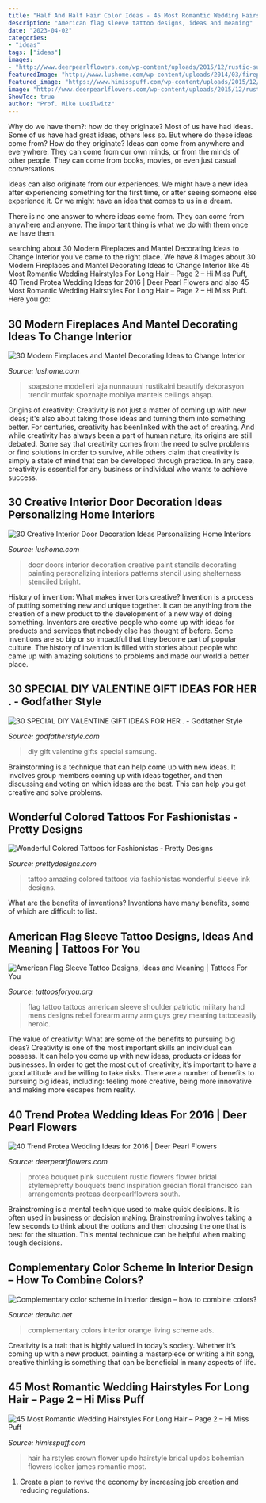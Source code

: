 ```yaml
---
title: "Half And Half Hair Color Ideas - 45 Most Romantic Wedding Hairstyles For Long Hair – Page 2 – Hi Miss Puff"
description: "American flag sleeve tattoo designs, ideas and meaning"
date: "2023-04-02"
categories:
- "ideas"
tags: ["ideas"]
images:
- "http://www.deerpearlflowers.com/wp-content/uploads/2015/12/rustic-succulent-and-pink-protea-wedding-bouquet.jpg"
featuredImage: "http://www.lushome.com/wp-content/uploads/2014/03/fireplace-design-ideas-fireplaces-mantels-26.jpg"
featured_image: "https://www.himisspuff.com/wp-content/uploads/2015/12/Bohemian-flower-crown-updo-wedding-hairstyle-via-James-Looker-Photography.jpg"
image: "http://www.deerpearlflowers.com/wp-content/uploads/2015/12/rustic-succulent-and-pink-protea-wedding-bouquet.jpg"
ShowToc: true
author: "Prof. Mike Lueilwitz"
---
```



Why do we have them?: how do they originate?
Most of us have had ideas. Some of us have had great ideas, others less so. But where do these ideas come from? How do they originate?
Ideas can come from anywhere and everywhere. They can come from our own minds, or from the minds of other people. They can come from books, movies, or even just casual conversations.

Ideas can also originate from our experiences. We might have a new idea after experiencing something for the first time, or after seeing someone else experience it. Or we might have an idea that comes to us in a dream.

There is no one answer to where ideas come from. They can come from anywhere and anyone. The important thing is what we do with them once we have them.

	

		
searching about 30 Modern Fireplaces and Mantel Decorating Ideas to Change Interior you've came to the right place. We have 8 Images about 30 Modern Fireplaces and Mantel Decorating Ideas to Change Interior like 45 Most Romantic Wedding Hairstyles For Long Hair – Page 2 – Hi Miss Puff, 40 Trend Protea Wedding Ideas for 2016 | Deer Pearl Flowers and also 45 Most Romantic Wedding Hairstyles For Long Hair – Page 2 – Hi Miss Puff. Here you go:
		
    
## 30 Modern Fireplaces And Mantel Decorating Ideas To Change Interior

<img loading=lazy src="http://www.lushome.com/wp-content/uploads/2014/03/fireplace-design-ideas-fireplaces-mantels-26.jpg" onerror="this.onerror=null;this.src='https://tse1.mm.bing.net/th?id=OIP.HRYZeTh12IngIcNBOGFm8gHaKI&amp;pid=15.1';" alt="30 Modern Fireplaces and Mantel Decorating Ideas to Change Interior">

_Source: lushome.com_

>soapstone modelleri laja nunnauuni rustikalni beautify dekorasyon trendir mutfak spoznajte mobilya mantels ceilings ahşap. 

	

Origins of creativity:
Creativity is not just a matter of coming up with new ideas; it's also about taking those ideas and turning them into something better. For centuries, creativity has beenlinked with the act of creating. And while creativity has always been a part of human nature, its origins are still debated. Some say that creativity comes from the need to solve problems or find solutions in order to survive, while others claim that creativity is simply a state of mind that can be developed through practice. In any case, creativity is essential for any business or individual who wants to achieve success.

    
## 30 Creative Interior Door Decoration Ideas Personalizing Home Interiors

<img loading=lazy src="http://www.lushome.com/wp-content/uploads/2013/07/interior-doors-painting-decoration-patterns-16.jpg" onerror="this.onerror=null;this.src='https://tse2.mm.bing.net/th?id=OIP.c787T2O8AYUq6Me0TWqZfAAAAA&amp;pid=15.1';" alt="30 Creative Interior Door Decoration Ideas Personalizing Home Interiors">

_Source: lushome.com_

>door doors interior decoration creative paint stencils decorating painting personalizing interiors patterns stencil using shelterness stenciled bright. 

	

History of invention: What makes inventors creative?
Invention is a process of putting something new and unique together. It can be anything from the creation of a new product to the development of a new way of doing something. Inventors are creative people who come up with ideas for products and services that nobody else has thought of before. Some inventions are so big or so impactful that they become part of popular culture. The history of invention is filled with stories about people who came up with amazing solutions to problems and made our world a better place.

    
## 30 SPECIAL DIY VALENTINE GIFT IDEAS FOR HER . - Godfather Style

<img loading=lazy src="http://godfatherstyle.com/wp-content/uploads/2016/11/gifts-for-her.jpg" onerror="this.onerror=null;this.src='https://tse4.mm.bing.net/th?id=OIP.D6CGszZbzxkfaizSbNgS6gHaLH&amp;pid=15.1';" alt="30 SPECIAL DIY VALENTINE GIFT IDEAS FOR HER . - Godfather Style">

_Source: godfatherstyle.com_

>diy gift valentine gifts special samsung. 

	

Brainstorming is a technique that can help come up with new ideas. It involves group members coming up with ideas together, and then discussing and voting on which ideas are the best. This can help you get creative and solve problems.

    
## Wonderful Colored Tattoos For Fashionistas - Pretty Designs

<img loading=lazy src="http://www.prettydesigns.com/wp-content/uploads/2014/09/Amazing-Colored-Tattoo-for-Men.jpg" onerror="this.onerror=null;this.src='https://tse4.mm.bing.net/th?id=OIP.ZZtABqboai9zkmCt3_UYDwHaNO&amp;pid=15.1';" alt="Wonderful Colored Tattoos for Fashionistas - Pretty Designs">

_Source: prettydesigns.com_

>tattoo amazing colored tattoos via fashionistas wonderful sleeve ink designs. 

	

What are the benefits of inventions?
Inventions have many benefits, some of which are difficult to list.

    
## American Flag Sleeve Tattoo Designs, Ideas And Meaning | Tattoos For You

<img loading=lazy src="https://www.tattoosforyou.org/wp-content/uploads/2017/05/American-Flag-Sleeve-Tattoos-for-Men.jpg" onerror="this.onerror=null;this.src='https://tse1.mm.bing.net/th?id=OIP.w5jPKuE-L1cNVGtg-m1WAgHaKT&amp;pid=15.1';" alt="American Flag Sleeve Tattoo Designs, Ideas and Meaning | Tattoos For You">

_Source: tattoosforyou.org_

>flag tattoo tattoos american sleeve shoulder patriotic military hand mens designs rebel forearm army arm guys grey meaning tattooeasily heroic. 

	

The value of creativity: What are some of the benefits to pursuing big ideas?
Creativity is one of the most important skills an individual can possess. It can help you come up with new ideas, products or ideas for businesses. In order to get the most out of creativity, it’s important to have a good attitude and be willing to take risks. There are a number of benefits to pursuing big ideas, including: feeling more creative, being more innovative and making more escapes from reality.

    
## 40 Trend Protea Wedding Ideas For 2016 | Deer Pearl Flowers

<img loading=lazy src="http://www.deerpearlflowers.com/wp-content/uploads/2015/12/rustic-succulent-and-pink-protea-wedding-bouquet.jpg" onerror="this.onerror=null;this.src='https://tse2.mm.bing.net/th?id=OIP.Od9BcQPbx6Sz2EG3cr5crwHaLH&amp;pid=15.1';" alt="40 Trend Protea Wedding Ideas for 2016 | Deer Pearl Flowers">

_Source: deerpearlflowers.com_

>protea bouquet pink succulent rustic flowers flower bridal stylemepretty bouquets trend inspiration grecian floral francisco san arrangements proteas deerpearlflowers south. 

	

Brainstroming is a mental technique used to make quick decisions. It is often used in business or decision making. Brainstroming involves taking a few seconds to think about the options and then choosing the one that is best for the situation. This mental technique can be helpful when making tough decisions.

    
## Complementary Color Scheme In Interior Design – How To Combine Colors?

<img loading=lazy src="https://deavita.net/wp-content/uploads/2018/07/blue-orange-complementary-colors-ideas-eclectic-living-room.jpg" onerror="this.onerror=null;this.src='https://tse4.mm.bing.net/th?id=OIP.2pA9oXVcX7jkA6HZbDpFXQHaJZ&amp;pid=15.1';" alt="Complementary color scheme in interior design – how to combine colors?">

_Source: deavita.net_

>complementary colors interior orange living scheme ads. 

	

Creativity is a trait that is highly valued in today’s society. Whether it’s coming up with a new product, painting a masterpiece or writing a hit song, creative thinking is something that can be beneficial in many aspects of life.

    
## 45 Most Romantic Wedding Hairstyles For Long Hair – Page 2 – Hi Miss Puff

<img loading=lazy src="https://www.himisspuff.com/wp-content/uploads/2015/12/Bohemian-flower-crown-updo-wedding-hairstyle-via-James-Looker-Photography.jpg" onerror="this.onerror=null;this.src='https://tse4.mm.bing.net/th?id=OIP.KLtqeG7Kj6tYa2TJ19CClAHaKS&amp;pid=15.1';" alt="45 Most Romantic Wedding Hairstyles For Long Hair – Page 2 – Hi Miss Puff">

_Source: himisspuff.com_

>hair hairstyles crown flower updo hairstyle bridal updos bohemian flowers looker james romantic most. 

	

1. Create a plan to revive the economy by increasing job creation and reducing regulations. 

